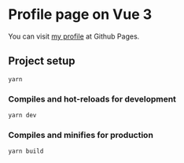 # Profile page on Vue 3

You can visit [my profile](https://catrsys.github.io/) at Github Pages.

## Project setup

```
yarn
```

### Compiles and hot-reloads for development

```
yarn dev
```

### Compiles and minifies for production

```
yarn build
```
